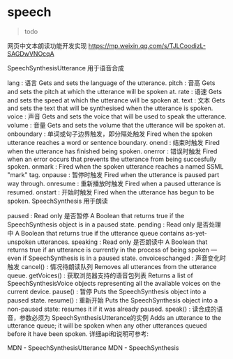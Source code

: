 # speech

> todo

网页中文本朗读功能开发实现 <https://mp.weixin.qq.com/s/TJLCoodizL-SAGDwVNOcqA>

SpeechSynthesisUtterance 用于语音合成

lang : 语言 Gets and sets the language of the utterance.
pitch : 音高 Gets and sets the pitch at which the utterance will be spoken at.
rate : 语速 Gets and sets the speed at which the utterance will be spoken at.
text : 文本 Gets and sets the text that will be synthesised when the utterance is spoken.
voice : 声音 Gets and sets the voice that will be used to speak the utterance.
volume : 音量 Gets and sets the volume that the utterance will be spoken at.
onboundary : 单词或句子边界触发，即分隔处触发 Fired when the spoken utterance reaches a word or sentence boundary.
onend : 结束时触发 Fired when the utterance has finished being spoken.
onerror : 错误时触发 Fired when an error occurs that prevents the utterance from being succesfully spoken.
onmark : Fired when the spoken utterance reaches a named SSML "mark" tag.
onpause : 暂停时触发 Fired when the utterance is paused part way through.
onresume : 重新播放时触发 Fired when a paused utterance is resumed.
onstart : 开始时触发 Fired when the utterance has begun to be spoken.
SpeechSynthesis 用于朗读

paused : Read only 是否暂停 A Boolean that returns true if the SpeechSynthesis object is in a paused state.
pending : Read only 是否处理中 A Boolean that returns true if the utterance queue contains as-yet-unspoken utterances.
speaking : Read only 是否朗读中 A Boolean that returns true if an utterance is currently in the process of being spoken — even if SpeechSynthesis is in a paused state.
onvoiceschanged : 声音变化时触发
cancel() : 情况待朗读队列 Removes all utterances from the utterance queue.
getVoices() : 获取浏览器支持的语音包列表 Returns a list of SpeechSynthesisVoice objects representing all the available voices on the current device.
pause() : 暂停 Puts the SpeechSynthesis object into a paused state.
resume() : 重新开始 Puts the SpeechSynthesis object into a non-paused state: resumes it if it was already paused.
speak() : 读合成的语音，参数必须为 SpeechSynthesisUtterance的实例 Adds an utterance to the utterance queue; it will be spoken when any other utterances queued before it have been spoken.
详细api和说明可参考:

MDN - SpeechSynthesisUtterance
MDN - SpeechSynthesis
